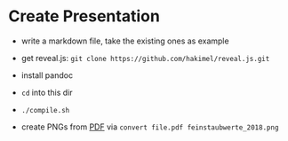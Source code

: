 # Create Presentation

* write a markdown file, take the existing ones as example
* get reveal.js: `git clone https://github.com/hakimel/reveal.js.git`
* install pandoc
* `cd` into this dir
* `./compile.sh`

* create PNGs from [PDF](https://www.stuttgart.de/img/mdb/item/584403/115543.pdf) via `convert file.pdf feinstaubwerte_2018.png`



